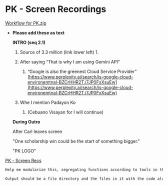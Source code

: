 # PK - Screen Recordings

[Workflow for PK.zip](PK%20-%20Screen%20Recordings%20d475dbfd55184a53bba5b37df4bd069d/Workflow_for_PK.zip)

- **Please add these as text**
    
    
    **INTRO (seq 2.1)**
    
    1. Source of 3.3 million (link lower left)
        1. 
    2. After saying “That is why I am using Gemini API”
        1. “Google is also the greenest Cloud Service Provider” 
        [https://www.perplexity.ai/search/is-google-cloud-environemtnal-BZCrHHR2T.i7JP0FxXsuEw](https://www.perplexity.ai/search/is-google-cloud-environemtnal-BZCrHHR2T.i7JP0FxXsuEw)
    
    1. Whe I mention Padayon Ko 
        1. (Cebuano Visayan for I will continue)
    
    **During Outro**
    
    After Carl leaves screen
    
    "One scholarship win could be the start of something bigger."
    
    "PK LOGO"
    

[PK - Screen Recs](PK%20-%20Screen%20Recordings%20d475dbfd55184a53bba5b37df4bd069d/PK%20-%20Screen%20Recs%201dbfec21fe7c4eee9f359ad390f08fba.csv)

```markdown
Help me modularize this, segregating functions according to tools in the same folder level. Not best practice but need to do this for a hackathon entry.

Output should be a file directory and the files in it with the code already written and imports from made.
```